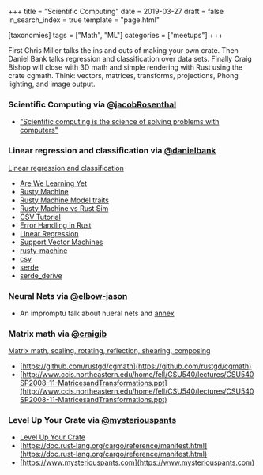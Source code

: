 +++
title = "Scientific Computing"
date = 2019-03-27
draft = false
in_search_index = true
template = "page.html"

[taxonomies] 
tags = ["Math", "ML"]
categories = ["meetups"]
+++

First Chris Miller talks the ins and outs of making your own crate. Then Daniel Bank talks regression and classification over data sets. Finally Craig Bishop will close with 3D math and simple rendering with Rust using the crate cgmath. Think: vectors, matrices, transforms, projections, Phong lighting, and image output.

<!-- more -->

### Scientific Computing via [@jacobRosenthal](https://github.com/jacobRosenthal)

- ["Scientific computing is the science of solving problems with computers"](https://en.wikiversity.org/wiki/Scientific_computing)

### Linear regression and classification via [@danielbank](https://github.com/danielbank)

[Linear regression and classification](https://github.com/danielbank/rust-ml-examples)

- [Are We Learning Yet](http://www.arewelearningyet.com/)
- [Rusty Machine](https://github.com/AtheMathmo/rusty-machine/)
- [Rusty Machine Model traits](http://athemathmo.github.io/2016/07/28/rusty-machine-talk.html#/10)
- [Rusty Machine vs Rust Sim](https://github.com/AtheMathmo/rusty-machine/issues/199)
- [CSV Tutorial](https://docs.rs/csv/1.0.5/csv/tutorial/index.html)
- [Error Handling in Rust](https://blog.burntsushi.net/rust-error-handling/)
- [Linear Regression](https://newonlinecourses.science.psu.edu/stat501/node/382/)
- [Support Vector Machines](https://scikit-learn.org/stable/modules/svm.html)
- [rusty-machine](https://crates.io/crates/rusty-machine)
- [csv](https://crates.io/crates/csv)
- [serde](https://crates.io/crates/serde)
- [serde_derive](https://crates.io/crates/serde_derive)

### Neural Nets via [@elbow-jason](https://github.com/elbow-jason)

- An impromptu talk about nueral nets and [annex](https://github.com/elbow-jason/lib_annex)

### Matrix math via [@craigjb](https://github.com/craigjb)

[Matrix math, scaling, rotating, reflection, shearing, composing](https://github.com/craigjb/cgmathdemo)

- [https://github.com/rustgd/cgmath](https://github.com/rustgd/cgmath)
- [http://www.ccis.northeastern.edu/home/fell/CSU540/lectures/CSU540SP2008-11-MatricesandTransformations.ppt](http://www.ccis.northeastern.edu/home/fell/CSU540/lectures/CSU540SP2008-11-MatricesandTransformations.ppt)

### Level Up Your Crate via [@mysteriouspants](https://github.com/mysteriouspants)

- [Level Up Your Crate](https://www.mysteriouspants.com/blog/2019/level-up-your-crate/)
- [https://doc.rust-lang.org/cargo/reference/manifest.html](https://doc.rust-lang.org/cargo/reference/manifest.html)
- [https://www.mysteriouspants.com](https://www.mysteriouspants.com)
